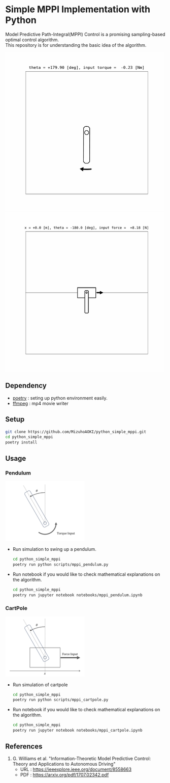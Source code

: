# Simple MPPI Implementation with Python
Model Predictive Path-Integral(MPPI) Control is a promising sampling-based optimal control algorithm.  
This repository is for understanding the basic idea of the algorithm.

<img src="./media/pendulum_swingup_demo.gif" width="500px" alt="swinging up pendulum demonstraion">
<img src="./media/cartpole_demo.gif" width="500px" alt="swinging up pendulum demonstraion">
<!-- https://github.com/MizuhoAOKI/python_simple_mppi/assets/63337525/bda8cdbc-5cfd-4885-ac8d-3240867f027c -->

## Dependency
- [poetry](https://python-poetry.org/) : seting up python environment easily.
- [ffmpeg](https://ffmpeg.org/) : mp4 movie writer

## Setup
```sh
git clone https://github.com/MizuhoAOKI/python_simple_mppi.git
cd python_simple_mppi
poetry install
```

## Usage

### Pendulum
<img src="./media/pendulum.png" width="250px" alt="pendulum">

- Run simulation to swing up a pendulum.
    ```sh
    cd python_simple_mppi
    poetry run python scripts/mppi_pendulum.py
    ```

- Run notebook if you would like to check mathematical explanations on the algorithm. 
    ```sh
    cd python_simple_mppi
    poetry run jupyter notebook notebooks/mppi_pendulum.ipynb
    ```

### CartPole
<img src="./media/cartpole.png" width="250px" alt="cartpole">

- Run simulation of cartpole
    ```sh
    cd python_simple_mppi
    poetry run python scripts/mppi_cartpole.py
    ```

- Run notebook if you would like to check mathematical explanations on the algorithm. 
    ```sh
    cd python_simple_mppi
    poetry run jupyter notebook notebooks/mppi_cartpole.ipynb
    ```

## References
1. G. Williams et al. "Information-Theoretic Model Predictive Control: Theory and Applications to Autonomous Driving" 
    - URL : https://ieeexplore.ieee.org/document/8558663
    - PDF : https://arxiv.org/pdf/1707.02342.pdf
